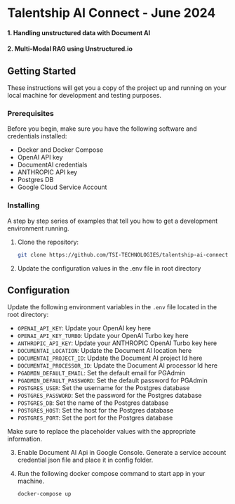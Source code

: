 # Talentship AI Connect - June 2024

#### 1. Handling unstructured data with Document AI
#### 2. Multi-Modal RAG using Unstructured.io 

## Getting Started

These instructions will get you a copy of the project up and running on your local machine for development and testing purposes.

### Prerequisites

Before you begin, make sure you have the following software and credentials installed:

- Docker and Docker Compose
- OpenAI API key
- DocumentAI credentials
- ANTHROPIC API key
- Postgres DB
- Google Cloud Service Account
       
### Installing

A step by step series of examples that tell you how to get a development environment running.

1. Clone the repository:
   ```bash
   git clone https://github.com/TSI-TECHNOLOGIES/talentship-ai-connect-jun-2024.git

2. Update the configuration values in the .env file in root directory

## Configuration

Update the following environment variables in the `.env` file located in the root directory:

- `OPENAI_API_KEY`: Update your OpenAI key here
- `OPENAI_API_KEY_TURBO`: Update your OpenAI Turbo key here
- `ANTHROPIC_API_KEY`: Update your ANTHROPIC OpenAI Turbo key here
- `DOCUMENTAI_LOCATION`: Update the Document AI location here
- `DOCUMENTAI_PROJECT_ID`: Update the Document AI project Id here
- `DOCUMENTAI_PROCESSOR_ID`: Update the Document AI processor Id here
- `PGADMIN_DEFAULT_EMAIL`: Set the default email for PGAdmin
- `PGADMIN_DEFAULT_PASSWORD`: Set the default password for PGAdmin
- `POSTGRES_USER`: Set the username for the Postgres database
- `POSTGRES_PASSWORD`: Set the password for the Postgres database
- `POSTGRES_DB`: Set the name of the Postgres database
- `POSTGRES_HOST`: Set the host for the Postgres database
- `POSTGRES_PORT`: Set the port for the Postgres database

Make sure to replace the placeholder values with the appropriate information.

3. Enable Document AI Api in Google Console. Generate a service account credential json file and place it in config folder.

4. Run the following docker compose command to start app in your machine.
   
   `docker-compose up`
